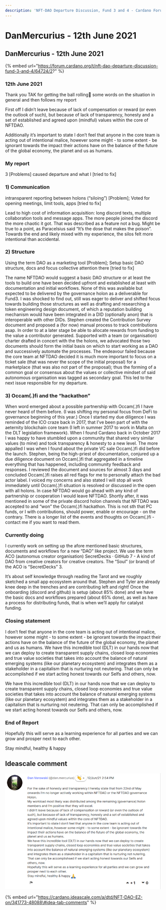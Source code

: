 ```yaml
---
description: 'NFT-DAO Departure Discussion, Fund 3 and 4 - Cardano Forum Post'
---
```


# DanMercurius - 12th June 2021

## DanMercurius - 12th June 2021

{% embed url="https://forum.cardano.org/t/nft-dao-departure-discussion-fund-3-and-4/64724/2?" %}

### 12th June 2021

Thank you TAK for getting the ball rolling🙏 some words on the situation in general and then follows my report

First off I didn’t leave because of lack of compensation or reward \(or even the outlook of such\), but because of lack of transparency, honesty and a set of established and agreed upon \(mindful\) values within the core of NFTDAO.

Additionally it’s important to state I don’t feel that anyone in the core team is acting out of intentional malice, however some might - to some extent - be ignorant towards the impact their actions have on the balance of the future of the global economy, the planet and us as humans. 

### My report

3 \[Problems\] caused departure and what I \[tried to fix\]

### 1\) Communication

intransparent reporting between holons \(“siloing”\) \[Problem\]; Voted for opening meetings, limit tools, apps \[tried to fix\]

Lead to high cost of information acquisition: long discord texts, multiple collaboration tools and message apps. The more people joined the discord the more chaotic it got. That was described as a feature not a bug. Might be true to a point, as Paracelsius said “It’s the dose that makes the poison”. Towards the end and likely mixed with my experience, the silos felt more intentional than accidental. 

### 2\) Structure

Using the term DAO as a marketing tool \[Problem\]; Setup basic DAO structure, docs and focus collective attention there \[tried to fix\]

The name NFTDAO would suggest a basic DAO structure or at least the tools to build one have been decided upfront and established at least with documentation and initial workflows. None of this was available but expected to be delivered by the governance holon as a deliverable for Fund3. I was shocked to find out, still was eager to deliver and shifted focus towards building those structures as well as drafting and researching a token engineering design document, of which a reputation building mechanism would have been integrated in a DID \(optionally anon\) that is interoperable with other DIDs. Stephen created the Contribution Survey document and proposed a \(for now\) manual process to track contributions asap. In order to at a later stage be able to allocate rewards from funding to the value a contributor generated. Supported with a team \(or organisation\) charter drafted in concert with the the holons, we advocated those two documents should form the initial basis on which to start working as a DAO and successively automate the processes. The endeavour failed because the core team at NFTDAO decided it is much more important to focus on a ticket sale \(that was never the scope of the initial proposal\) for a marketplace \(that was also not part of the proposal\); thus the forming of a common goal or consensus about the values or collective mindset of said autonomous organisation was tagged as secondary goal. This led to the next issue responsible for my departure. 

### 3\) Occam\(.\)fi and the “hackathon”

When word emerged about a possible partnership with Occam\(.\)fi I have never heard of them before. \(I was shifting my personal focus from DeFi to governance beginning of this year.\) Once I started my due diligence I was reminded of the ICO craze back in 2017, that I’ve been part of with the aeternity blockchain core team \(I left in summer 2017 to work in Malta on the DLT legislation framework\). When I found Cardano back in October 2017 I was happy to have stumbled upon a community that shared very similar values \(to mine\) and took transparency & honesty to a new level. The more appalled I was when I found about the private VC sale Occam\(.\)fi did before the launch. Stephen, being the high-priest of documentation, conjured up a due diligence document on Occam\(.\)fi that aggregated in a timeline everything that has happened, including community feedback and responses. I reviewed the document and sources for almost 3 days and concluded Occam\(.\)fi raises all red flags for me to personally attach the bad actor label. I voiced my concerns and also stated I will stop all work immediately until Occam\(.\)fi situation is resolved or discussed in the open with all holons. In case NFTDAO would go ahead with any kind of partnership or cooperation I would leave NFTDAO. Shortly after, it was mentioned in some of the private discord holon channels that NFTDAO was accepted to and “won” the Occam\(.\)fi hackathon. This is not sth that PC funds, or I with contributions, should power, enable or encourage - on the contrary. There is a longer list of the events and thoughts on Occam\(.\)fi - contact me if you want to read them. 

### Currently doing

I currently work on setting up the afore mentioned basic structures, documents and workflows for a new “DAO” like project. We use the term ACO \(autonomus creator organisation\) SecretDecks · GitHub 7 - A kind of DAO from creative creators for creative creators. The “Soul” \(or brand\) of the ACO is “SecretDecks” 3.

It’s about self knowledge through reading the Tarot and we roughly sketched a small app ecosystem around that. Stephen and Tyler are already knee deep in the trenches and are contributing left and right! Once the onboarding \(discord and github\) is setup \(about 85% done\) and we have the basic docs and workflows prepared \(about 65% done\), as well as have a process for distributing funds, that is when we’ll apply for catalyst funding. 

### Closing statement

I don’t feel that anyone in the core team is acting out of intentional malice, however some might - to some extent - be ignorant towards the impact their actions have on the balance of the future of the global economy, the planet and us as humans. We have this incredible tool \(DLT\) in our hands now that we can deploy to create transparent supply chains, closed loop economies and true value societies that takes into account the balance of natural emerging systems \(like our planetary ecosystem\) and integrates them as a stakeholder in a capitalism that is nurturing not neutering. That can only be accomplished if we start acting honest towards our Selfs and others, now.

We have this incredible tool \(DLT\) in our hands now that we can deploy to create transparent supply chains, closed loop economies and true value societies that takes into account the balance of natural emerging systems \(like our planetary ecosystem\) and integrates them as a stakeholder in a capitalism that is nurturing not neutering. That can only be accomplished if we start acting honest towards our Selfs and others, now. 

### End of Report

Hopefully this will serve as a learning experience for all parties and we can grow and prosper next to each other.

Stay mindful, healthy & happy

## Ideascale comment

![Ideascale comment](.gitbook/assets/2021-07-18-4-.png)

{% embed url="https://cardano.ideascale.com/a/dtd/NFT-DAO-EZ-on/341773-48088\#idea-tab-comments" %}




